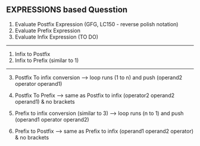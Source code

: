 ## EXPRESSIONS based Quesstion

1. Evaluate Postfix Expression (GFG, LC150 - reverse polish notation)
2. Evaluate Prefix Expression
3. Evaluate Infix Expression (TO DO)
-----------------------------------------

1. Infix to Postfix
2. Infix to Prefix (similar to 1)
-----------------------------------------
3. Postfix To infix conversion --> loop runs (1 to n) and push (operand2 operator operand1)
4. Postfix To Prefix --> same as Postfix to infix  (operator2 operand2  operand1) & no brackets

5. Prefix to infix conversion (similar to 3) --> loop runs (n to 1) and push (operand1 operator operand2)

6. Prefix to Postfix --> same as Prefix to infix  (operand1 operand2 operator) & no brackets
